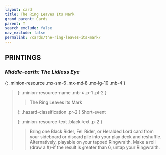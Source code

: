 ```yaml
---
layout: card
title: The Ring Leaves Its Mark
grand_parent: Cards
parent: T
search_exclude: false
nav_exclude: false
permalink: /cards/the-ring-leaves-its-mark/
---
```


## PRINTINGS


### _Middle-earth: The Lidless Eye_

{: .minion-resource .mx-sm-6 .mx-md-8 .mx-lg-10 .mb-4 }
> {: .minion-resource-name .mb-4 .p-1 .pl-2 }
> > <div class="hazard-mp"></div>
> > <div class="card-name">The Ring Leaves Its Mark</div>
>
> {: .hazard-classification .pr-2 }
> Short-event
>
> {: .minion-resource-text .black-text .p-2 }
> > Bring one Black Rider, Fell Rider, or Heralded Lord card from your sideboard or discard pile into your play deck and reshuffle.  Alternatively, playable on your tapped Ringwraith. Make a roll (draw a #)-if the result is greater than 6, untap your Ringwraith.  
> 
